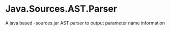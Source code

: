 # Java.Sources.AST.Parser
A java based -sources.jar AST parser to output parameter name information
